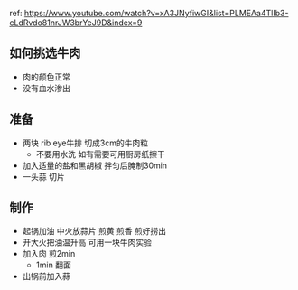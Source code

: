 ref: https://www.youtube.com/watch?v=xA3JNyfiwGI&list=PLMEAa4TlIb3-cLdRvdo81nrJW3brYeJ9D&index=9

## 如何挑选牛肉
* 肉的颜色正常
* 没有血水渗出

## 准备
* 两块 rib eye牛排 切成3cm的牛肉粒
  * 不要用水洗 如有需要可用厨房纸擦干
* 加入适量的盐和黑胡椒 拌匀后腌制30min
* 一头蒜 切片

## 制作
* 起锅加油 中火放蒜片 煎黄 煎香 煎好捞出
* 开大火把油温升高 可用一块牛肉实验
* 加入肉 煎2min
  * 1min 翻面
* 出锅前加入蒜
